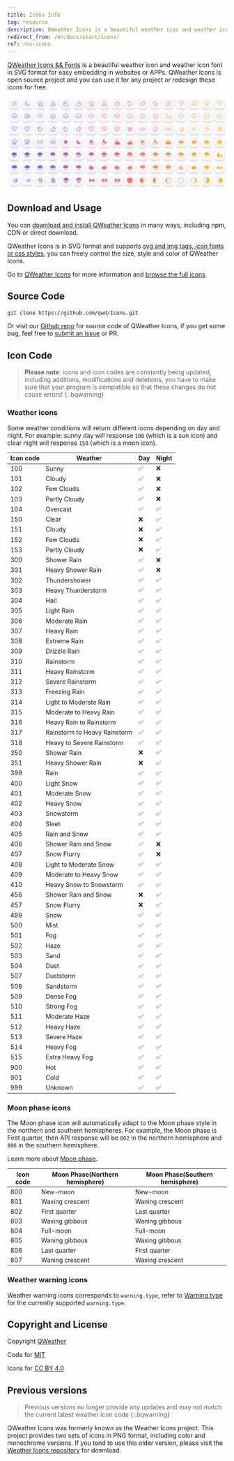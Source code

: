 ```yaml
---
title: Icons Info
tag: resource
description: QWeather Icons is a beautiful weather icon and weather icon font in SVG format for easy embedding in websites or APPs. QWeather Icons is open source project and you can use it for any project or redesign these icons for free.
redirect_from: /en/docs/start/icons/
ref: res-icons
---
```


[QWeather Icons && Fonts](https://icons.qweather.com/en/) is a beautiful weather icon and weather icon font in SVG format for easy embedding in websites or APPs. QWeather Icons is open source project and you can use it for any project or redesign these icons for free.

<a href="https://icons.qweather.com/en/">![图标截图](/assets/images/content/qweather-icon-screenshot-new.png)</a>

## Download and Usage

You can [download and install QWeather Icons](https://icons.qweather.com/en/install/) in many ways, including npm, CDN or direct download.

QWeather Icons is in SVG format and supports [svg and img tags, icon fonts or css styles](https://icons.qweather.com/en/usage/), you can freely control the size, style and color of QWeather Icons.

Go to [QWeather Icons](https://icons.qweather.com/en/) for more information and [browse the full icons](https://icons.qweather.com/en/icons/).

## Source Code

```
git clone https://github.com/qwd/Icons.git
```

Or visit our [Github repo](https://github.com/qwd/Icons) for source code of QWeather Icons, if you get some bug, feel free to [submit an issue](https://github.com/qwd/Icons/issues) or PR.

## Icon Code

> **Please note**: icons and icon codes are constantly being updated, including additions, modifications and deletions, you have to make sure that your program is compatible so that these changes do not cause errors!
{:.bqwarning}

### Weather icons

Some weather conditions will return different icons depending on day and night. For example: sunny day will response `100` (which is a sun icon) and clear night will response `150` (which is a moon icon).

| Icon code | Weather                      | Day      | Night    |
| --------- | ---------------------------- | -------- | -------- |
| 100       | Sunny                        | &#9989;  | &#10060; |
| 101       | Cloudy                       | &#9989;  | &#10060; |
| 102       | Few Clouds                   | &#9989;  | &#10060; |
| 103       | Partly Cloudy                | &#9989;  | &#10060; |
| 104       | Overcast                     | &#9989;  | &#9989;  |
| 150       | Clear                        | &#10060; | &#9989;  |
| 151       | Cloudy                       | &#10060; | &#9989;  |
| 152       | Few Clouds                   | &#10060; | &#9989;  |
| 153       | Partly Cloudy                | &#10060; | &#9989;  |
| 300       | Shower Rain                  | &#9989;  | &#10060; |
| 301       | Heavy Shower Rain            | &#9989;  | &#10060; |
| 302       | Thundershower                | &#9989;  | &#9989;  |
| 303       | Heavy Thunderstorm           | &#9989;  | &#9989;  |
| 304       | Hail                         | &#9989;  | &#9989;  |
| 305       | Light Rain                   | &#9989;  | &#9989;  |
| 306       | Moderate Rain                | &#9989;  | &#9989;  |
| 307       | Heavy Rain                   | &#9989;  | &#9989;  |
| 308       | Extreme Rain                 | &#9989;  | &#9989;  |
| 309       | Drizzle Rain                 | &#9989;  | &#9989;  |
| 310       | Rainstorm                    | &#9989;  | &#9989;  |
| 311       | Heavy Rainstorm              | &#9989;  | &#9989;  |
| 312       | Severe Rainstorm             | &#9989;  | &#9989;  |
| 313       | Freezing Rain                | &#9989;  | &#9989;  |
| 314       | Light to Moderate Rain       | &#9989;  | &#9989;  |
| 315       | Moderate to Heavy Rain       | &#9989;  | &#9989;  |
| 316       | Heavy Rain to Rainstorm      | &#9989;  | &#9989;  |
| 317       | Rainstorm to Heavy Rainstorm | &#9989;  | &#9989;  |
| 318       | Heavy to Severe Rainstorm    | &#9989;  | &#9989;  |
| 350       | Shower Rain                  | &#10060; | &#9989;  |
| 351       | Heavy Shower Rain            | &#10060; | &#9989;  |
| 399       | Rain                         | &#9989;  | &#9989;  |
| 400       | Light Snow                   | &#9989;  | &#9989;  |
| 401       | Moderate Snow                | &#9989;  | &#9989;  |
| 402       | Heavy Snow                   | &#9989;  | &#9989;  |
| 403       | Snowstorm                    | &#9989;  | &#9989;  |
| 404       | Sleet                        | &#9989;  | &#9989;  |
| 405       | Rain and Snow                | &#9989;  | &#9989;  |
| 406       | Shower Rain and Snow         | &#9989;  | &#10060; |
| 407       | Snow Flurry                  | &#9989;  | &#10060; |
| 408       | Light to Moderate Snow       | &#9989;  | &#9989;  |
| 409       | Moderate to Heavy Snow       | &#9989;  | &#9989;  |
| 410       | Heavy Snow to Snowstorm      | &#9989;  | &#9989;  |
| 456       | Shower Rain and Snow         | &#10060; | &#9989;  |
| 457       | Snow Flurry                  | &#10060; | &#9989;  |
| 499       | Snow                         | &#9989;  | &#9989;  |
| 500       | Mist                         | &#9989;  | &#9989;  |
| 501       | Fog                          | &#9989;  | &#9989;  |
| 502       | Haze                         | &#9989;  | &#9989;  |
| 503       | Sand                         | &#9989;  | &#9989;  |
| 504       | Dust                         | &#9989;  | &#9989;  |
| 507       | Duststorm                    | &#9989;  | &#9989;  |
| 508       | Sandstorm                    | &#9989;  | &#9989;  |
| 509       | Dense Fog                    | &#9989;  | &#9989;  |
| 510       | Strong Fog                   | &#9989;  | &#9989;  |
| 511       | Moderate Haze                | &#9989;  | &#9989;  |
| 512       | Heavy Haze                   | &#9989;  | &#9989;  |
| 513       | Severe Haze                  | &#9989;  | &#9989;  |
| 514       | Heavy Fog                    | &#9989;  | &#9989;  |
| 515       | Extra Heavy Fog              | &#9989;  | &#9989;  |
| 900       | Hot                          | &#9989;  | &#9989;  |
| 901       | Cold                         | &#9989;  | &#9989;  |
| 999       | Unknown                      | &#9989;  | &#9989;  |

### Moon phase icons

The Moon phase icon will automatically adapt to the Moon phase style in the northern and southern hemispheres. For example, the Moon phase is First quarter, then API response will be `802` in the northern hemisphere and `806` in the southern hemisphere. 

Learn more about [Moon phase](/en/docs/resource/sun-moon-info/#moon-phase).

| Icon code | Moon Phase(Northern hemisphere) | Moon Phase(Southern hemisphere) |
| --------- | ------------------------------- | ------------------------------- |
| 800       | New-moon                        | New-moon                        |
| 801       | Waxing crescent                 | Waning crescent                 |
| 802       | First quarter                   | Last quarter                    |
| 803       | Waxing gibbous                  | Waning gibbous                  |
| 804       | Full-moon                       | Full-moon                       |
| 805       | Waning gibbous                  | Waxing gibbous                  |
| 806       | Last quarter                    | First quarter                   |
| 807       | Waning crescent                 | Waxing crescent                 |

### Weather warning icons

Weather warning icons corresponds to `warning.type`, refer to [Warning type](/en/docs/resource/warning-info/#warning-type) for the currently supported `warning.type`.

## Copyright and License

Copyright [QWeather](https://www.qweather.com/)

Code for [MIT](https://github.com/qwd/Icons/blob/main/LICENSE)

Icons for [CC BY 4.0](https://creativecommons.org/licenses/by/4.0/)

## Previous versions

> Previous versions no longer provide any updates and may not match the current latest weather icon code
{:.bqwarning}

QWeather Icons was formerly known as the Weather Icons project. This project provides two sets of icons in PNG format, including color and monochrome versions. If you tend to use this older version, please visit the [Weather Icons repository](https://github.com/qwd/WeatherIcon) for download.